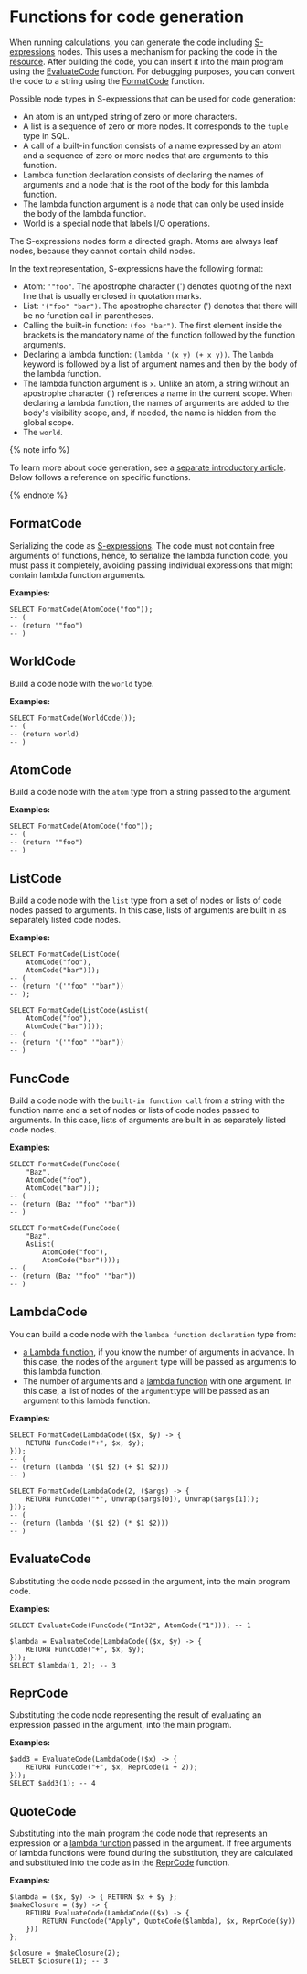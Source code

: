 # Functions for code generation

When running calculations, you can generate the code including [S-expressions](/docs/s_expressions) nodes. This uses a mechanism for packing the code in the [resource](../../types/special.md). After building the code, you can insert it into the main program using the [EvaluateCode](#evaluatecode) function. For debugging purposes, you can convert the code to a string using the [FormatCode](#formatcode) function.

Possible node types in S-expressions that can be used for code generation:

* An atom is an untyped string of zero or more characters.
* A list is a sequence of zero or more nodes. It corresponds to the `tuple` type in SQL.
* A call of a built-in function consists of a name expressed by an atom and a sequence of zero or more nodes that are arguments to this function.
* Lambda function declaration consists of declaring the names of arguments and a node that is the root of the body for this lambda function.
* The lambda function argument is a node that can only be used inside the body of the lambda function.
* World is a special node that labels I/O operations.

The S-expressions nodes form a directed graph. Atoms are always leaf nodes, because they cannot contain child nodes.

In the text representation, S-expressions have the following format:

* Atom: ```'"foo"```. The apostrophe character (') denotes quoting of the next line that is usually enclosed in quotation marks.
* List: ```'("foo" "bar")```. The apostrophe character (') denotes that there will be no function call in parentheses.
* Calling the built-in function: ```(foo "bar")```. The first element inside the brackets is the mandatory name of the function followed by the function arguments.
* Declaring a lambda function: ```(lambda '(x y) (+ x y))```. The `lambda` keyword is followed by a list of argument names and then by the body of the lambda function.
* The lambda function argument is ```x```. Unlike an atom, a string without an apostrophe character (') references a name in the current scope. When declaring a lambda function, the names of arguments are added to the body's visibility scope, and, if needed, the name is hidden from the global scope.
* The ```world```.

{% note info %}

To learn more about code generation, see a [separate introductory article](../../guides/codegen.md). Below follows a reference on specific functions.

{% endnote %}

## FormatCode

Serializing the code as [S-expressions](/docs/s_expressions). The code must not contain free arguments of functions, hence, to serialize the lambda function code, you must pass it completely, avoiding passing individual expressions that might contain lambda function arguments.

**Examples:**
``` yql
SELECT FormatCode(AtomCode("foo"));
-- (
-- (return '"foo")
-- )
```

## WorldCode

Build a code node with the `world` type.

**Examples:**
``` yql
SELECT FormatCode(WorldCode());
-- (
-- (return world)
-- )
```

## AtomCode

Build a code node with the `atom`  type from a string passed to the argument.

**Examples:**
``` yql
SELECT FormatCode(AtomCode("foo"));
-- (
-- (return '"foo")
-- )
```

## ListCode

Build a code node with the `list` type from a set of nodes or lists of code nodes passed to arguments. In this case, lists of arguments are built in as separately listed code nodes.

**Examples:**
``` yql
SELECT FormatCode(ListCode(
    AtomCode("foo"),
    AtomCode("bar")));
-- (
-- (return '('"foo" '"bar"))
-- );

SELECT FormatCode(ListCode(AsList(
    AtomCode("foo"),
    AtomCode("bar"))));
-- (
-- (return '('"foo" '"bar"))
-- )
```

## FuncCode

Build a code node with the `built-in function call` from a string with the function name and a set of nodes or lists of code nodes passed to arguments. In this case, lists of arguments are built in as separately listed code nodes.

**Examples:**
``` yql
SELECT FormatCode(FuncCode(
    "Baz",
    AtomCode("foo"),
    AtomCode("bar")));
-- (
-- (return (Baz '"foo" '"bar"))
-- )

SELECT FormatCode(FuncCode(
    "Baz",
    AsList(
        AtomCode("foo"),
        AtomCode("bar"))));
-- (
-- (return (Baz '"foo" '"bar"))
-- )
```

## LambdaCode

You can build a code node with the `lambda function declaration` type from:

* [a Lambda function](../../syntax/expressions.md#lambda), if you know the number of arguments in advance. In this case, the nodes of the `argument` type will be passed as arguments to this lambda function.
* The number of arguments and a [lambda function](../../syntax/expressions.md#lambda) with one argument. In this case, a list of nodes of the `argument`type will be passed as an argument to this lambda function.

**Examples:**
``` yql
SELECT FormatCode(LambdaCode(($x, $y) -> {
    RETURN FuncCode("+", $x, $y);
}));
-- (
-- (return (lambda '($1 $2) (+ $1 $2)))
-- )

SELECT FormatCode(LambdaCode(2, ($args) -> {
    RETURN FuncCode("*", Unwrap($args[0]), Unwrap($args[1]));
}));
-- (
-- (return (lambda '($1 $2) (* $1 $2)))
-- )
```

## EvaluateCode

Substituting the code node passed in the argument, into the main program code.

**Examples:**
``` yql
SELECT EvaluateCode(FuncCode("Int32", AtomCode("1"))); -- 1

$lambda = EvaluateCode(LambdaCode(($x, $y) -> {
    RETURN FuncCode("+", $x, $y);
}));
SELECT $lambda(1, 2); -- 3
```

## ReprCode

Substituting the code node representing the result of evaluating an expression passed in the argument, into the main program.

**Examples:**
``` yql
$add3 = EvaluateCode(LambdaCode(($x) -> {
    RETURN FuncCode("+", $x, ReprCode(1 + 2));
}));
SELECT $add3(1); -- 4
```

## QuoteCode

Substituting into the main program the code node that represents an expression or a [lambda function](../../syntax/expressions.md#lambda) passed in the argument. If free arguments of lambda functions were found during the substitution, they are calculated and substituted into the code as in the [ReprCode](#reprcode) function.

**Examples:**
``` yql
$lambda = ($x, $y) -> { RETURN $x + $y };
$makeClosure = ($y) -> {
    RETURN EvaluateCode(LambdaCode(($x) -> {
        RETURN FuncCode("Apply", QuoteCode($lambda), $x, ReprCode($y))
    }))
};

$closure = $makeClosure(2);
SELECT $closure(1); -- 3
```
